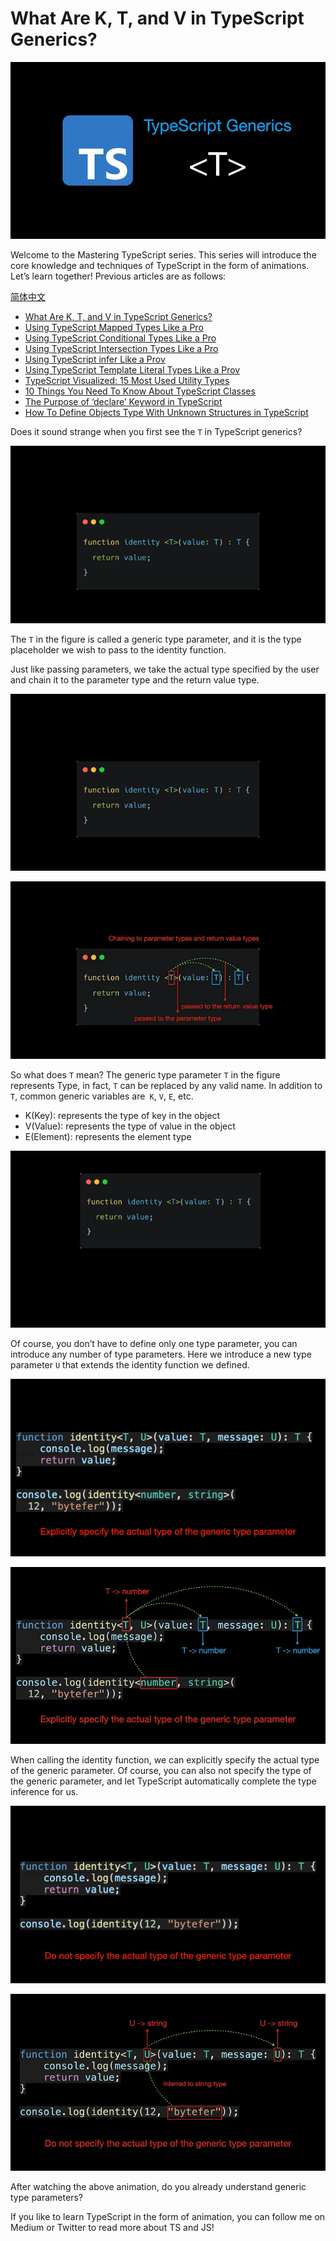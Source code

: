 <!--
 * @Author: maxueming maxueming@kuaishou.com
 * @Date: 2023-08-16 17:23:25
 * @LastEditors: maxueming maxueming@kuaishou.com
 * @LastEditTime: 2023-08-16 18:19:49
 * @FilePath: /You-Don-t-Know-TS/vuepress/docs/theme-reco/article-1-en.md
 * @Description: 这是默认设置,请设置`customMade`, 打开koroFileHeader查看配置 进行设置: https://github.com/OBKoro1/koro1FileHeader/wiki/%E9%85%8D%E7%BD%AE
-->

# What Are K, T, and V in TypeScript Generics?

![1](../assets/article/article-cover.webp)

Welcome to the Mastering TypeScript series. This series will introduce the core knowledge and techniques of TypeScript in the form of animations. Let’s learn together! Previous articles are as follows:

[简体中文](./article-1.md)

- [What Are K, T, and V in TypeScript Generics?](article-1-en.md)
- [Using TypeScript Mapped Types Like a Pro](article-1-en.md)
- [Using TypeScript Conditional Types Like a Pro](article-1-en.md)
- [Using TypeScript Intersection Types Like a Pro](article-1-en.md)
- [Using TypeScript infer Like a Prov](article-1-en.md)
- [Using TypeScript Template Literal Types Like a Prov](article-1-en.md)
- [TypeScript Visualized: 15 Most Used Utility Types](./Advanced-2.md)
- [10 Things You Need To Know About TypeScript Classes](article-1-en.md)
- [The Purpose of ‘declare’ Keyword in TypeScript](article-1-en.md)
- [How To Define Objects Type With Unknown Structures in TypeScript](article-1-en.md)

Does it sound strange when you first see the `T` in TypeScript generics?

![](../assets/article/01.gif)

The `T` in the figure is called a generic type parameter, and it is the type placeholder we wish to pass to the identity function.

Just like passing parameters, we take the actual type specified by the user and chain it to the parameter type and the return value type.

![](../assets/article/02.gif)

![](../assets/article/03.webp)

So what does `T` mean? The generic type parameter `T` in the figure represents Type, in fact, `T` can be replaced by any valid name. In addition to `T`, common generic variables are` K`, `V`, `E`, etc.

- K(Key): represents the type of key in the object
- V(Value): represents the type of value in the object
- E(Element): represents the element type

![](../assets/article/04.gif)

Of course, you don’t have to define only one type parameter, you can introduce any number of type parameters. Here we introduce a new type parameter `U` that extends the identity function we defined.

![](../assets/article/05.gif)

![](../assets/article/06.webp)

When calling the identity function, we can explicitly specify the actual type of the generic parameter. Of course, you can also not specify the type of the generic parameter, and let TypeScript automatically complete the type inference for us.

![](../assets/article/07.gif)

![](../assets/article/08.webp)

After watching the above animation, do you already understand generic type parameters?

If you like to learn TypeScript in the form of animation, you can follow me on Medium or Twitter to read more about TS and JS!
